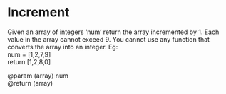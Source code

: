 # Increment
Given an array of integers ‘num’ return the array incremented by 1.  Each value in the array cannot exceed 9.  You cannot use any function that converts the array into an integer.
Eg:<br>
num = [1,2,7,9]<br>
return [1,2,8,0]<br>

@param (array) num<br>
@return (array)
